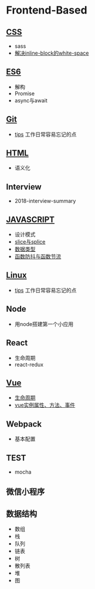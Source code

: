 # Frontend-Based

## [CSS](./CSS/)
- sass
- [解决inline-block的white-space](./CSS/解决inline-block的white-space.md)

## [ES6](./ES6/)

- 解构
- Promise
- async与await

## [Git](./Git)

- [tips](./Git/tips.md) 工作日常容易忘记的点

## [HTML](./HTML)

- 语义化

## Interview

- 2018-interview-summary

## [JAVASCRIPT](./JAVASCRIPT)

- 设计模式
- [slice与splice](./JAVASCRIPT/slice与splice.md)
- [数据类型](./JAVASCRIPT/数据类型.md)
- [函数防抖与函数节流](./JAVASCRIPT/函数防抖与函数节流.md)
## [Linux](./Linux)

- [tips](./Linux/tips.md)  工作日常容易忘记的点

## Node

- 用node搭建第一个小应用

## React

- 生命周期
- react-redux
  
## [Vue](./Vue)

- [生命周期](./Vue/生命周期.md)
- [vue实例属性、方法、事件](./Vue/vue实例属性、方法、事件.md)

## Webpack

- 基本配置

## TEST

- mocha

## 微信小程序

## 数据结构

- 数组
- 栈
- 队列
- 链表
- 树
- 散列表
- 堆
- 图